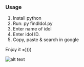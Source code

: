 ### Usage
1. Install python
2. Run: py findIdol.py
3. Enter name of idol
4. Enter idol ID.
5. Copy, paste & search in google

Enjoy it =))))

![alt text](https://i.ibb.co/MNJ458K/hihi.jpg)
